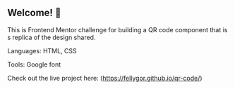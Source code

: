 ## Welcome! 👋

This is Frontend Mentor challenge for building a QR code component that is s replica of the design shared.

Languages: HTML, CSS

Tools: Google font

Check out the live project here: (https://fellygor.github.io/qr-code/)
